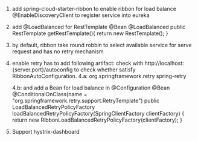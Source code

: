1. add spring-cloud-starter-ribbon to enable ribbon for load balance
	@EnableDiscoveryClient to register service into eureka
2. add @LoadBalanced for RestTemplate
	@Bean
    @LoadBalanced
    public RestTemplate getRestTemplate(){
    	return new RestTemplate();
    }
 3. by default, ribbon take round robbin to select available service for serve request
    and has no retry mechanism
 4. enable retry has to add following artifact:
    check with http://localhost:{server.port}/autoconfig to check whether satisfy RibbonAutoConfiguration.
    4.a:
 	<dependency>
    		<groupId>org.springframework.retry</groupId>
    		<artifactId>spring-retry</artifactId>
	</dependency>
	
	4.b: and add a Bean for load balance in @Configuration
	@Bean
@ConditionalOnClass(name = "org.springframework.retry.support.RetryTemplate")
public LoadBalancedRetryPolicyFactory loadBalancedRetryPolicyFactory(SpringClientFactory clientFactory) {
    return new RibbonLoadBalancedRetryPolicyFactory(clientFactory);
}

5. Support hystrix-dashboard